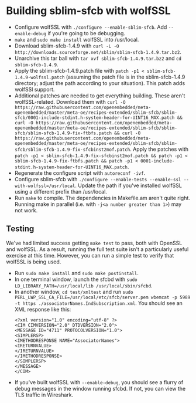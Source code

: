 # Building sblim-sfcb with wolfSSL
+ Configure wolfSSL with `./configure --enable-sblim-sfcb`. Add `--enable-debug` if you're going to be debugging.
+ `make` and `sudo make install` wolfSSL into /usr/local.
+ Download sblim-sfcb-1.4.9 with `curl -L -O http://downloads.sourceforge.net/sblim/sblim-sfcb-1.4.9.tar.bz2`.
+ Unarchive this tar ball with `tar xvf sblim-sfcb-1.4.9.tar.bz2` and `cd sblim-sfcb-1.4.9`.
+ Apply the sblim-sfcb-1.4.9.patch file with `patch -p1 < sblim-sfcb-1.4.9-wolfssl.patch` (assuming the patch file is in the sblim-sfcb-1.4.9 directory; adjust the path according to your situation). This patch adds wolfSSl support.
+ Additional patches are needed to get everything building. These aren't wolfSSL-related. Download them with `curl -O https://raw.githubusercontent.com/openembedded/meta-openembedded/master/meta-oe/recipes-extended/sblim-sfcb/sblim-sfcb/0001-include-stdint.h-system-header-for-UINT16_MAX.patch && curl -O https://raw.githubusercontent.com/openembedded/meta-openembedded/master/meta-oe/recipes-extended/sblim-sfcb/sblim-sfcb/sblim-sfcb-1.4.9-fix-ftbfs.patch && curl -O https://raw.githubusercontent.com/openembedded/meta-openembedded/master/meta-oe/recipes-extended/sblim-sfcb/sblim-sfcb/sblim-sfcb-1.4.9-fix-sfcbinst2mof.patch`. Apply the patches with `patch -p1 < sblim-sfcb-1.4.9-fix-sfcbinst2mof.patch && patch -p1 < sblim-sfcb-1.4.9-fix-ftbfs.patch && patch -p1 < 0001-include-stdint.h-system-header-for-UINT16_MAX.patch`.
+ Regenerate the configure script with `autoreconf -ivf`.
+ Configure sblim-sfcb with `./configure --enable-tests --enable-ssl --with-wolfssl=/usr/local`. Update the path if you've installed wolfSSL using a different prefix than /usr/local.
+ Run `make` to compile. The dependencies in Makefile.am aren't quite right. Running make in parallel (i.e. with `-j<a number greater than 1>`) may not work.

## Testing
We've had limited success getting `make test` to pass, both with OpenSSL and wolfSSL. As a result, running the full test suite isn't a particularly useful exercise at this time. However, you can run a simple test to verify that wolfSSL is being used.
+ Run `sudo make install` and `sudo make postinstall`.
+ In one terminal window, launch the sfcbd with `sudo LD_LIBRARY_PATH=/usr/local/lib /usr/local/sbin/sfcbd`.
+ In another window, `cd test/xmltest` and run `sudo PERL_LWP_SSL_CA_FILE=/usr/local/etc/sfcb/server.pem wbemcat -p 5989 -t https ./associatorNames.IndSubscription.xml`. You should see an XML response like this:
    ```
    <?xml version="1.0" encoding="utf-8" ?>
    <CIM CIMVERSION="2.0" DTDVERSION="2.0">
    <MESSAGE ID="4711" PROTOCOLVERSION="1.0">
    <SIMPLERSP>
    <IMETHODRESPONSE NAME="AssociatorNames">
    <IRETURNVALUE>
    </IRETURNVALUE>
    </IMETHODRESPONSE>
    </SIMPLERSP>
    </MESSAGE>
    </CIM>
    ```
+ If you've built wolfSSL with `--enable-debug`, you should see a flurry of debug messages in the window running sfcbd. If not, you can view the TLS traffic in Wireshark.